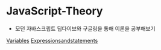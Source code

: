# JavaScript-Theory

- 모던 자바스크립트 딥다이브와 구글링을 통해 이론을 공부해보기

[Variables](/Variables/Variables.md)
[Expressionsandstatements](/Expressionsandstatements/Expressionsandstatements.md)
